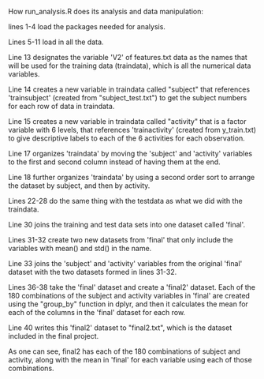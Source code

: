 How run_analysis.R does its analysis and data manipulation:

lines 1-4 load the packages needed for analysis.

Lines 5-11 load in all the data.

Line 13 designates the variable 'V2' of features.txt data as the names that will be used for the training data (traindata), which is all the numerical data variables.

Line 14 creates a new variable in traindata called "subject" that references 'trainsubject' (created from "subject_test.txt") to get the subject numbers for each row of data in traindata.

Line 15 creates a new variable in traindata called "activity" that is a factor variable with 6 levels, that references 'trainactivity' (created from y_train.txt) to give descriptive labels to each of the 6 activities for each observation.

Line 17 organizes 'traindata' by moving the 'subject' and 'activity' variables to the first and second column instead of having them at the end.

Line 18 further organizes 'traindata' by using a second order sort to arrange the dataset by subject, and then by activity.

Lines 22-28 do the same thing with the testdata as what we did with the traindata.

Line 30 joins the training and test data sets into one dataset called 'final'.

Lines 31-32 create two new datasets from 'final' that only include the variables with mean() and std() in the name. 

Line 33 joins the 'subject' and 'activity' variables from the original 'final' dataset with the two datasets formed in lines 31-32.

Lines 36-38 take the 'final' dataset and create a 'final2' dataset. Each of the 180 combinations of the subject and activity variables in 'final' are created using the "group_by" function in dplyr, and then it calculates the mean for each of the columns in the 'final' dataset for each row.

Line 40 writes this 'final2' dataset to "final2.txt", which is the dataset included in the final project.

As one can see, final2 has each of the 180 combinations of subject and activity, along with the mean in 'final' for each variable using each of those combinations.

